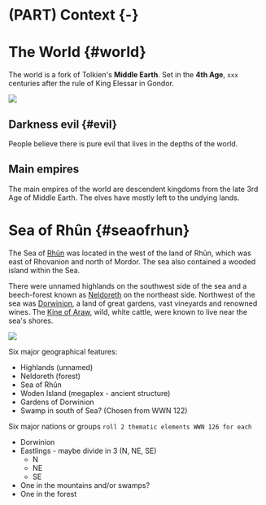 # (PART) Context {-}

# The World {#world}

The world is a fork of Tolkien's **Middle Earth**. Set in the **4th Age**, `xxx` centuries after the rule of King Elessar in Gondor.

![](https://i.imgur.com/xRPrU40.png)

## Darkness evil {#evil}

People believe there is pure evil that lives in the depths of the world.

## Main empires

The main empires of the world are descendent kingdoms from the late 3rd Age of Middle Earth.
The elves have mostly left to the undying lands.

# Sea of Rhûn {#seaofrhun}

The Sea of [Rhûn](https://lotr.fandom.com/wiki/Sea_of_Rh%C3%BBn) was located in the west of the land of Rhûn, which was east of Rhovanion and north of Mordor.
The sea also contained a wooded island within the Sea.

There were unnamed highlands on the southwest side of the sea and a beech-forest known as [Neldoreth](https://lotr.fandom.com/wiki/Neldoreth "Neldoreth") on the northeast side.
Northwest of the sea was [Dorwinion](https://lotr.fandom.com/wiki/Dorwinion "Dorwinion"), a land of great gardens, vast vineyards and renowned wines.
The [Kine of Araw](https://lotr.fandom.com/wiki/Kine_of_Araw "Kine of Araw"), wild, white cattle, were known to live near the sea's shores.

![](https://api2.inkarnate.com/api/embedScenes/oy9y3X/previewImage)

Six major geographical features:

- Highlands (unnamed)
- Neldoreth (forest)
- Sea of Rhûn
- Woden Island (megaplex - ancient structure)
- Gardens of Dorwinion
- Swamp in south of Sea? (Chosen from WWN 122)

Six major nations or groups `roll 2 thematic elements WWN 126 for each`

- Dorwinion
- Eastlings - maybe divide in 3 (N, NE, SE)
	- N
	- NE
	- SE
- One in the mountains and/or swamps?
- One in the forest

